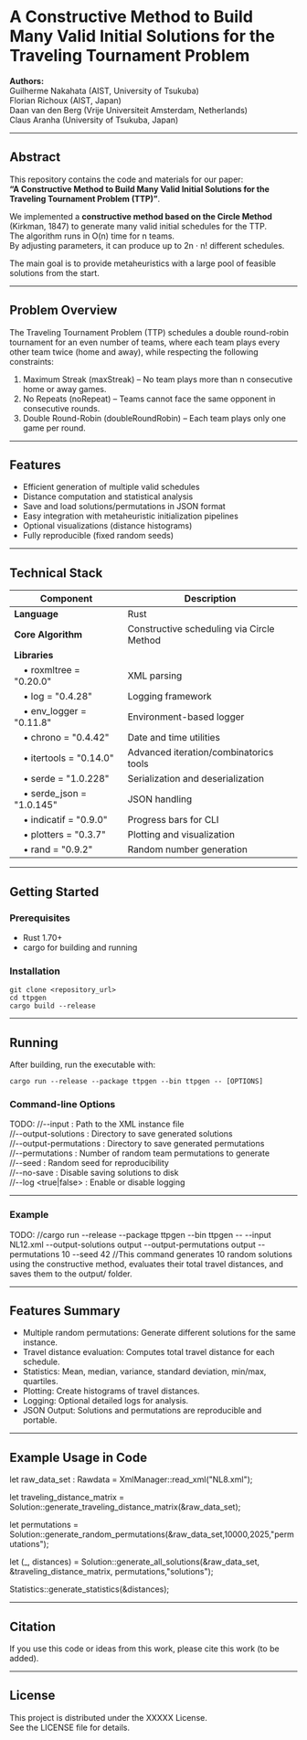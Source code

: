 # A Constructive Method to Build Many Valid Initial Solutions for the Traveling Tournament Problem

**Authors:**  
Guilherme Nakahata (AIST, University of Tsukuba)  
Florian Richoux (AIST, Japan)  
Daan van den Berg (Vrije Universiteit Amsterdam, Netherlands)  
Claus Aranha (University of Tsukuba, Japan)

---

## Abstract

This repository contains the code and materials for our paper:  
**“A Constructive Method to Build Many Valid Initial Solutions for the Traveling Tournament Problem (TTP)”**.

We implemented a **constructive method based on the Circle Method** (Kirkman, 1847) to generate many valid initial schedules for the TTP.  
The algorithm runs in O(n) time for n teams.  
By adjusting parameters, it can produce up to 2n · n! different schedules.  

The main goal is to provide metaheuristics with a large pool of feasible solutions from the start.

---

## Problem Overview

The Traveling Tournament Problem (TTP) schedules a double round-robin tournament for an even number of teams, where each team plays every other team twice (home and away), while respecting the following constraints:

1. Maximum Streak (maxStreak) – No team plays more than n consecutive home or away games.  
2. No Repeats (noRepeat) – Teams cannot face the same opponent in consecutive rounds.  
3. Double Round-Robin (doubleRoundRobin) – Each team plays only one game per round.

---

## Features

- Efficient generation of multiple valid schedules
- Distance computation and statistical analysis
- Save and load solutions/permutations in JSON format
- Easy integration with metaheuristic initialization pipelines
- Optional visualizations (distance histograms)
- Fully reproducible (fixed random seeds)

---

## Technical Stack

| Component | Description |
|------------|-------------|
| **Language** | Rust |
| **Core Algorithm** | Constructive scheduling via Circle Method |
| **Libraries** | |
|  • roxmltree = "0.20.0" | XML parsing |
|  • log = "0.4.28" | Logging framework |
|  • env_logger = "0.11.8" | Environment-based logger |
|  • chrono = "0.4.42" | Date and time utilities |
|  • itertools = "0.14.0" | Advanced iteration/combinatorics tools |
|  • serde = "1.0.228" | Serialization and deserialization |
|  • serde_json = "1.0.145" | JSON handling |
|  • indicatif = "0.9.0" | Progress bars for CLI |
|  • plotters = "0.3.7" | Plotting and visualization |
|  • rand = "0.9.2" | Random number generation |

---

## Getting Started

### Prerequisites

- Rust 1.70+
- cargo for building and running

### Installation

    git clone <repository_url>
    cd ttpgen
    cargo build --release

---

## Running

After building, run the executable with:

    cargo run --release --package ttpgen --bin ttpgen -- [OPTIONS]

### Command-line Options


TODO:
//--input <file> : Path to the XML instance file  
//--output-solutions <folder> : Directory to save generated solutions  
//--output-permutations <folder> : Directory to save generated permutations  
//--permutations <n> : Number of random team permutations to generate  
//--seed <n> : Random seed for reproducibility  
//--no-save : Disable saving solutions to disk  
//--log <true|false> : Enable or disable logging

---

### Example

TODO:
//cargo run --release --package ttpgen --bin ttpgen --   --input NL12.xml   --output-solutions output --output-permutations output --permutations 10   --seed 42
//This command generates 10 random solutions using the constructive method, evaluates their total travel distances, and saves them to the output/ folder.

---

## Features Summary

- Multiple random permutations: Generate different solutions for the same instance.  
- Travel distance evaluation: Computes total travel distance for each schedule.  
- Statistics: Mean, median, variance, standard deviation, min/max, quartiles.  
- Plotting: Create histograms of travel distances.  
- Logging: Optional detailed logs for analysis.  
- JSON Output: Solutions and permutations are reproducible and portable.

---

## Example Usage in Code

let raw_data_set : Rawdata = XmlManager::read_xml("NL8.xml");

let traveling_distance_matrix = Solution::generate_traveling_distance_matrix(&raw_data_set);

let permutations = Solution::generate_random_permutations(&raw_data_set,10000,2025,"permutations");

let (_, distances) = Solution::generate_all_solutions(&raw_data_set, &traveling_distance_matrix, permutations,"solutions");

Statistics::generate_statistics(&distances);

---

## Citation

If you use this code or ideas from this work, please cite this work (to be added).

---

## License

This project is distributed under the XXXXX License.  
See the LICENSE file for details.
